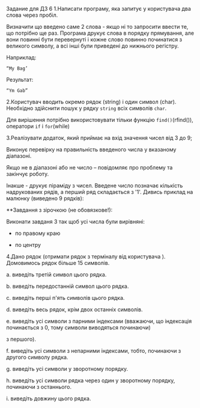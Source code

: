 Задание для ДЗ 6
1.Написати програму, яка запитує у користувача два слова через пробіл.

Визначити що введено саме 2 слова - якщо ні то запросити ввести те, що потрібно ще раз. Програма друкує слова в порядку прямування, але вони повинні бути перевернуті і кожне слово повинно починатися з великого символу, а всі інші були приведені до нижнього регістру.

Наприклад:

    “My Bag’

Результат:

    “Ym Gab”

2.Користувач вводить окремо рядок (string) і один символ (char). Необхідно здійснити пошук у рядку `string` всіх символів `char`.

Для вирішення потрібно використовувати тільки функцію `find()`(rfind()), оператори `if` і `for`(while)

3.Реалізувати додаток, який приймає на вхід значення чисел від 3 до 9;

Виконує перевірку на правильність введеного числа у вказаному діапазоні. 

Якщо не в діапазоні або не число – повідомляє про проблему та закінчує роботу.

Інакше - друкує піраміду з чисел. Введене число позначає кількість надрукованих рядів, а перший ряд складається з '1'. Дивись приклад на малюнку (виведено 9 рядків):

**Завдання з зірочкою (не обовязкове!):

Виконати завданя 3 так щоб усі числа були вирівняні:

- по правому краю

- по центру

4.Дано рядок (отримати рядок з терміналу від користувача ). Домовимось рядок більше 15 символів.

  a. виведіть третій символ цього рядка.

  b. виведіть передостанній символ цього рядка.



  c. виведіть перші п'ять символів цього рядка.



  d. виведіть весь рядок, крім двох останніх символів.



  e. виведіть усі символи з парними індексами (вважаючи, що індексація починається з 0, тому символи виводяться починаючи)



  з першого).



  f. виведіть усі символи з непарними індексами, тобто, починаючи з другого символу рядка.



  g. виведіть усі символи у зворотному порядку.



  h. виведіть усі символи рядка через один у зворотному порядку, починаючи з останнього.



  i. виведіть довжину цього рядка.